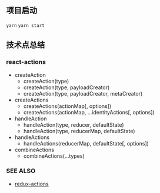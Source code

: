 ## 项目启动

`yarn`
`yarn start`

## 技术点总结

### react-actions

- createAction
    - createAction(type)
    - createAction(type, payloadCreator)
    - createAction(type, payloadCreator, metaCreator)
- createActions
    - createActions(actionMap[, options])
    - createActions(actionMap, ...identityActions[, options])
- handleAction
    - handleAction(type, reducer, defaultState)
    - handleAction(type, reducerMap, defaultState)
- handleActions
    - handleActions(reducerMap, defaultState[, options])
- combineActions
    - combineActions(...types)

### SEE ALSO

- [redux-actions](https://redux-actions.js.org/)
